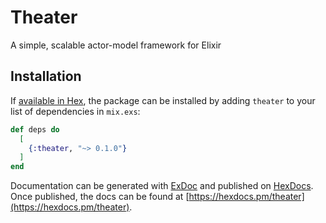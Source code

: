 # Theater

A simple, scalable actor-model framework for Elixir

## Installation

If [available in Hex](https://hex.pm/docs/publish), the package can be installed
by adding `theater` to your list of dependencies in `mix.exs`:

```elixir
def deps do
  [
    {:theater, "~> 0.1.0"}
  ]
end
```

Documentation can be generated with [ExDoc](https://github.com/elixir-lang/ex_doc)
and published on [HexDocs](https://hexdocs.pm). Once published, the docs can
be found at [https://hexdocs.pm/theater](https://hexdocs.pm/theater).

